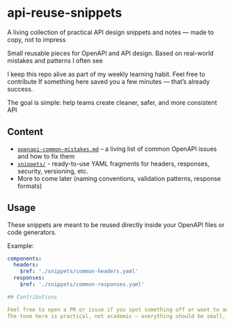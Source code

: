 # api-reuse-snippets
A living collection of practical API design snippets and notes — made to copy, not to impress

Small reusable pieces for OpenAPI and API design. Based on real-world mistakes and patterns I often see

I keep this repo alive as part of my weekly learning habit.  Feel free to contribute
If something here saved you a few minutes — that’s already success.

The goal is simple: help teams create cleaner, safer, and more consistent API

## Content

- [`openapi-common-mistakes.md`](./openapi-common-mistakes.md) – a living list of common OpenAPI issues and how to fix them
- [`snippets/`](./snippets) - ready-to-use YAML fragments for headers, responses, security, versioning, etc.
- More to come later (naming conventions, validation patterns, response formats)

## Usage

These snippets are meant to be reused directly inside your OpenAPI files or code generators.

Example:

```yaml
components:
  headers:
    $ref: './snippets/common-headers.yaml'
  responses:
    $ref: './snippets/common-responses.yaml'

## Contributions

Feel free to open a PR or issue if you spot something off or want to add your favorite pattern.
The tone here is practical, not academic — everything should be small, usable, and copy-paste friendly
